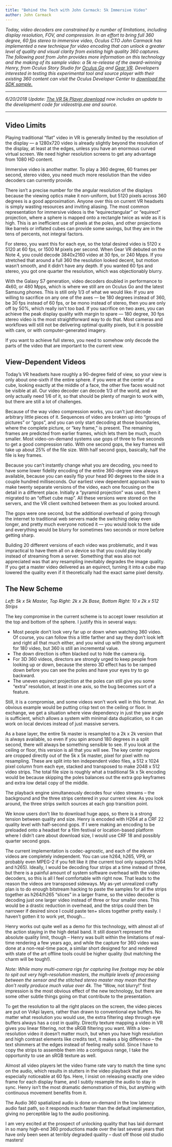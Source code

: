 ```yaml
---
title: "Behind the Tech with John Carmack: 5k Immersive Video"
author: John Carmack
---
```


*Today, video decoders are constrained by a number of limitations, including display resolution, FOV, and compression. In an effort to bring full 360 degree, 60 fps stereo to immersive video, Oculus CTO John Carmack has implemented a new technique for video encoding that can unlock a greater level of quality and visual clarity from existing high quality 360 captures. The following post from John provides more information on this technology and the making of its sample video: a 5k re-release of the award-winning* **Henry*, from Oculus Story Studio for* *[Oculus Go](https://www.oculus.com/experiences/go/2084588764916379/)* *and* *[Gear VR](https://www.oculus.com/experiences/gear-vr/2084588764916379/).*
*Developers interested in testing this experimental tool and source player with their existing 360 content can visit the Oculus Developer Center to* *[download the SDK sample.](https://developer.oculus.com/downloads/package/vr5kplayer/)*

* * *
*6/20/2018 Update:* *[The VR 5k Player download](https://developer.oculus.com/downloads/package/vr5kplayer/)* *now includes an update to the development code for videostrip.exe and source.*
* * *

## Video Limits

Playing traditional “flat” video in VR is generally limited by the resolution of the display — a 1280x720 video is already slightly beyond the resolution of the display, at least at the edges, unless you have an enormous curved virtual screen. We need higher resolution screens to get any advantage from 1080 HD content.

Immersive video is another matter. To play a 360 degree, 60 frames per second, stereo video, you need much more resolution than the video decoders can currently provide.

There isn’t a precise number for the angular resolution of the displays because the viewing optics make it non-uniform, but 5120 pixels across 360 degrees is a good approximation. Anyone over this on current VR headsets is simply wasting resources and inviting aliasing.
The most common representation for immersive videos is the “equirectangular” or “equirect” projection, where a sphere is mapped onto a rectangle twice as wide as it is high. This is an inefficient use of pixels at the poles, and other projections like barrels or inflated cubes can provide some savings, but they are in the tens of percents, not integral factors.

For stereo, you want this for each eye, so the total desired video is 5120 x 5120 at 60 fps, or 1500 M pixels per second.
When Gear VR debuted on the Note 4, you could decode 3840x2160 video at 30 fps, or 240 Mpps. If you stretched that around a full 360 the resolution looked decent, but motion wasn’t smooth, and it didn’t have any depth. If you wanted 60 fps and stereo, you got one quarter the resolution, which was objectionably blurry.

With the Galaxy S7 generation, video decoders doubled in performance to 4k60, or 480 Mpps, which is where we still are on Oculus Go and the latest Samsung phones. This is still only 1/3 of what we would like~~.~~
If you are willing to sacrifice on any one of the axes — be 180 degrees instead of 360, be 30 fps instead of 60 fps, or be mono instead of stereo, then you are only off by 50%, which really isn’t too bad. If you sacrifice on two axes, you can achieve the peak display quality with margin to spare — 180 degree, 30 fps stereo video is the most straightforward way to do that. Most cameras and workflows will still not be delivering optimal quality pixels, but it is possible with care, or with computer-generated imagery.

If you want to achieve full stereo, you need to somehow only decode the parts of the video that are important to the current view.

## View-Dependent Videos

Today’s VR headsets have roughly a 90-degree field of view, so your view is only about one-sixth if the entire sphere. if you were at the center of a cube, looking exactly at the middle of a face, the other five faces would not be visible at all.
Our video decoder can decode 1/3 of the world, and we only actually need 1/6 of it, so that should be plenty of margin to work with, but there are still a lot of challenges.

Because of the way video compression works, you can’t just decode arbitrary little pieces of it. Sequences of video are broken up into “groups of pictures” or “gops”, and you can only start decoding at those boundaries, where the complete picture, or “key frame,” is present. The remaining frames are predicted from earlier frames, which lets them be much, much smaller. Most video-on-demand systems use gops of three to five seconds to get a good compression ratio. With one second gops, the key frames will take up about 25% of the file size. With half second gops, basically, half the file is key frames.

Because you can’t instantly change what you are decoding, you need to have some lower fidelity encoding of the entire 360-degree view always available, because you can easily flip your head 90 degrees to the side in a couple hundred milliseconds.
Our earliest view dependent approach was to make twenty separate versions of the video, each one focusing on the detail in a different place. Initially a “pyramid projection” was used, then it migrated to an “offset cube map”. All these versions were stored on the servers, and the VR client switched between them as you looked around.

The gops were one second, but the additional overhead of going through the internet to traditional web servers made the switching delay even longer, and pretty much everyone noticed it — you would look to the side and everything would be blurry for sometimes two seconds or more before getting sharp.

Building 20 different versions of each video was problematic, and it was impractical to have them all on a device so that you could play locally instead of streaming from a server.
Something that was also not appreciated was that any resampling inevitably degrades the image quality. If you get a master video delivered as an equirect, turning it into a cube map lowered the quality even if it theoretically had the exact same pixel density.

## The New Scheme

*Left: 5k x 5k Master, Top Right: 2k x 2k Base, Bottom Right: 10 x 2k x 512 Strips*

The key compromise in the current scheme is to accept lower resolution at the top and bottom of the sphere. I justify this in several ways:

* Most people don’t look very far up or down when watching 360 video. Of course, you can follow this a little farther and say they don’t look left and right all that much either, and you wind up with the strong argument for 180 video, but 360 is still an incremental value.
* The down direction is often blacked out to hide the camera rig.
* For 3D 360 videos, directors are strongly urged to keep people from looking up or down, because the stereo 3D effect has to be ramped down before you can see the poles and have your eyes try to go backward.
* The uneven equirect projection at the poles can still give you some “extra” resolution, at least in one axis, so the bug becomes sort of a feature.

Still, it is a compromise, and some videos won’t work well in this format. An obvious example would be putting crisp text on the ceiling or floor. In exchange, we get a situation where view dependency in just the yaw angle is sufficient, which allows a system with minimal data duplication, so it can work on local devices instead of just massive servers.

As a base layer, the entire 5k master is resampled to a 2k x 2k version that is always available, so even if you spin around 180 degrees in a split second, there will always be something sensible to see. If you look at the ceiling or floor, this version is all that you will see.
The key center regions are cropped directly out of the 5k x 5k master, pixel for pixel with no resampling. These are split into ten independent video files, a 512 x 1024 pixel column from each eye, stacked and transposed to make 2048 x 512 video strips.
The total file size is roughly what a traditional 5k x 5k encoding would be because skipping the poles balances out the extra gop keyframes and extra low detail copy of the middle.

The playback engine simultaneously decodes four video streams – the background and the three strips centered in your current view. As you look around, the three strips switch sources at each gop transition point.

We know users don’t like to download huge apps, so there is a strong tension between quality and size. Henry is encoded with H264 at a CRF 22 quality level with half-second gops. If I were making an encoding to be preloaded onto a headset for a film festival or location-based platform where I didn’t care about download size, I would use CRF 18 and possibly quarter second gops.

The current implementation is codec-agnostic, and each of the eleven videos are completely independent. You can use h264, h265, VP9, or probably even MPEG-2 if you felt like it (the current tool only supports h264 and h265). Ideally, I would be decoding four strips at a time instead of three, but there is a painful amount of system software overhead with the video decoders, so this is all I feel comfortable with right now.
That leads to the reason the videos are transposed sideways. My as-yet unrealized crafty plan is to do enough bitstream hacking to paste the samples for all the strips together as h264/h265 “slices” in a larger frame, so the video decoder is decoding just one larger video instead of three or four smaller ones. This would be a drastic reduction in overhead, and the strips could then be narrower if desired since I could paste ten+ slices together pretty easily. I haven’t gotten it to work yet, though...

Henry works out quite well as a demo for this technology, with almost all of the action staying in the high detail band. It still doesn’t represent the absolute quality limit, though – Henry was built within the limitations of real-time rendering a few years ago, and while the capture for 360 video was done at a non-real-time pace, a similar short designed for and rendered with state of the art offline tools could be higher quality (but matching the charm will be tough!).

*Note: While many multi-camera rigs for capturing live footage may be able to spit out very high-resolution masters, the multiple levels of processing between the sensor and the stitched stereo master may mean that they don’t really produce much value over 4k.*
The “Wow, not blurry!” first impression is the most obvious effect of the new technology, but there are some other subtle things going on that contribute to the presentation.

To get the resolution to all the right places on the screen, the video pieces are put on VrApi layers, rather than drawn to conventional eye buffers. No matter what resolution you would use, the extra filtering step through eye buffers always has a cost in quality.
Directly texture mapping a video in VR gives you linear filtering, not the sRGB filtering you want. With a low-resolution video it doesn’t matter much, but when you have high resolution and high contrast elements like credits text, it makes a big difference – the text shimmers at the edges instead of feeling really solid. Since I have to copy the strips to assemble them into a contiguous range, I take the opportunity to use an sRGB texture as well.

Almost all video players let the video frame rate vary to match the time sync on the audio, which results in stutters in the video playback that are especially noticeable at 60 fps. Here, I insist on releasing exactly one video frame for each display frame, and I subtly resample the audio to stay in sync. Henry isn’t the most dramatic demonstration of this, but anything with continuous movement benefits from it.

The Audio 360 spatialized audio is done on-demand in the low latency audio fast path, so it responds much faster than the default implementation, giving no perceptible lag to the audio positioning.

I am very excited at the prospect of unlocking quality that has laid dormant in so many high-end 360 productions made over the last several years that have only been seen at terribly degraded quality – dust off those old studio masters!
